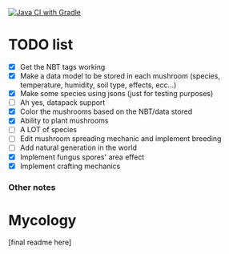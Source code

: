 [![Java CI with Gradle](https://github.com/DonSimonetti/MycologyMC/actions/workflows/gradle.yml/badge.svg)](https://github.com/DonSimonetti/MycologyMC/actions/workflows/gradle.yml)

# TODO list
- [X] Get the NBT tags working
- [X] Make a data model to be stored in each mushroom (species, temperature, humidity, soil type, effects, ecc...)
- [X] Make some species using jsons (just for testing purposes)
- [ ] Ah yes, datapack support
- [X] Color the mushrooms based on the NBT/data stored
- [X] Ability to plant mushrooms
- [ ] A LOT of species
- [ ] Edit mushroom spreading mechanic and implement breeding
- [ ] Add natural generation in the world
- [X] Implement fungus spores' area effect
- [X] Implement crafting mechanics

### Other notes

# Mycology
[final readme here]
